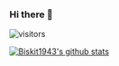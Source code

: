 ### Hi there 👋

![visitors](https://visitor-badge.glitch.me/badge?page_id=page.id)

[![Biskit1943's github stats](https://github-readme-stats.vercel.app/api?username=Biskit1943&show_icons=true&theme=synthwave)](https://github.com/anuraghazra/github-readme-stats)

<!--
**Biskit1943/Biskit1943** is a ✨ _special_ ✨ repository because its `README.md` (this file) appears on your GitHub profile.

Here are some ideas to get you started:

- 🔭 I’m currently working on ...
- 🌱 I’m currently learning ...
- 👯 I’m looking to collaborate on ...
- 🤔 I’m looking for help with ...
- 💬 Ask me about ...
- 📫 How to reach me: ...
- 😄 Pronouns: ...
- ⚡ Fun fact: ...
-->
